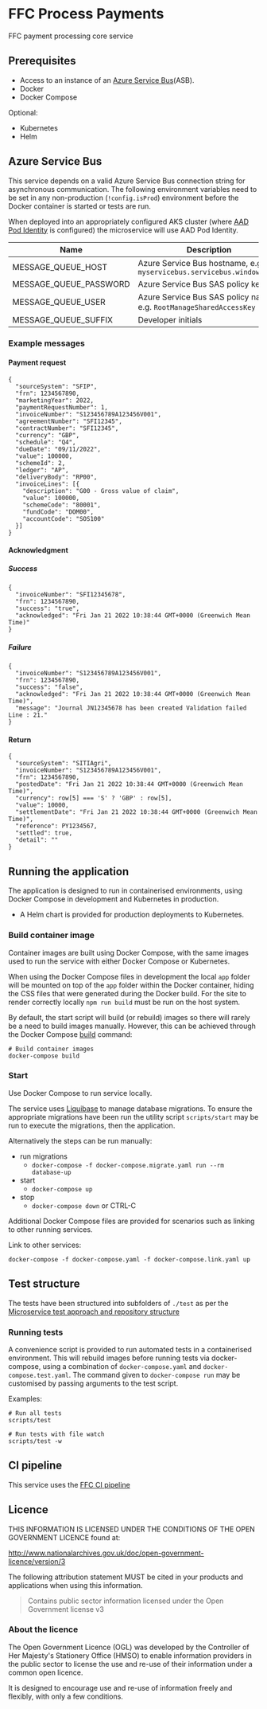 # FFC Process Payments

FFC payment processing core service

## Prerequisites

- Access to an instance of an
[Azure Service Bus](https://docs.microsoft.com/en-us/azure/service-bus-messaging/)(ASB).
- Docker
- Docker Compose

Optional:
- Kubernetes
- Helm

## Azure Service Bus

This service depends on a valid Azure Service Bus connection string for
asynchronous communication.  The following environment variables need to be set
in any non-production (`!config.isProd`) environment before the Docker
container is started or tests are run. 

When deployed into an appropriately configured AKS
cluster (where [AAD Pod Identity](https://github.com/Azure/aad-pod-identity) is
configured) the microservice will use AAD Pod Identity.

| Name | Description |
| ---| --- |
| MESSAGE_QUEUE_HOST | Azure Service Bus hostname, e.g. `myservicebus.servicebus.windows.net` |
| MESSAGE_QUEUE_PASSWORD | Azure Service Bus SAS policy key |
| MESSAGE_QUEUE_USER     | Azure Service Bus SAS policy name, e.g. `RootManageSharedAccessKey` |
| MESSAGE_QUEUE_SUFFIX | Developer initials |

### Example messages

#### Payment request

```
{
  "sourceSystem": "SFIP",
  "frn": 1234567890,
  "marketingYear": 2022,
  "paymentRequestNumber": 1,
  "invoiceNumber": "S123456789A123456V001",
  "agreementNumber": "SFI12345",
  "contractNumber": "SFI12345",
  "currency": "GBP",
  "schedule": "Q4",
  "dueDate": "09/11/2022",
  "value": 100000,
  "schemeId": 2,
  "ledger": "AP",
  "deliveryBody": "RP00",
  "invoiceLines": [{
    "description": "G00 - Gross value of claim",
    "value": 100000,
    "schemeCode": "80001",
    "fundCode": "DOM00",
    "accountCode": "SOS100"
  }]
}
```

#### Acknowledgment

##### Success

```
{
  "invoiceNumber": "SFI12345678",
  "frn": 1234567890,
  "success": "true",
  "acknowledged": "Fri Jan 21 2022 10:38:44 GMT+0000 (Greenwich Mean Time)"
}
```

##### Failure

```
{
  "invoiceNumber": "S123456789A123456V001",
  "frn": 1234567890,
  "success": "false",
  "acknowledged": "Fri Jan 21 2022 10:38:44 GMT+0000 (Greenwich Mean Time)",
  "message": "Journal JN12345678 has been created Validation failed Line : 21."
}
```

#### Return

```
{
  "sourceSystem": "SITIAgri",
  "invoiceNumber": "S123456789A123456V001",
  "frn": 1234567890,
  "postedDate": "Fri Jan 21 2022 10:38:44 GMT+0000 (Greenwich Mean Time)",
  "currency": row[5] === 'S' ? 'GBP' : row[5],
  "value": 10000,
  "settlementDate": "Fri Jan 21 2022 10:38:44 GMT+0000 (Greenwich Mean Time)",
  "reference": PY1234567,
  "settled": true,
  "detail": ""
}
```

## Running the application

The application is designed to run in containerised environments, using Docker Compose in development and Kubernetes in production.

- A Helm chart is provided for production deployments to Kubernetes.

### Build container image

Container images are built using Docker Compose, with the same images used to run the service with either Docker Compose or Kubernetes.

When using the Docker Compose files in development the local `app` folder will
be mounted on top of the `app` folder within the Docker container, hiding the CSS files that were generated during the Docker build.  For the site to render correctly locally `npm run build` must be run on the host system.


By default, the start script will build (or rebuild) images so there will
rarely be a need to build images manually. However, this can be achieved
through the Docker Compose
[build](https://docs.docker.com/compose/reference/build/) command:

```
# Build container images
docker-compose build
```

### Start

Use Docker Compose to run service locally.

The service uses [Liquibase](https://www.liquibase.org/) to manage database migrations. To ensure the appropriate migrations have been run the utility script `scripts/start` may be run to execute the migrations, then the application.

Alternatively the steps can be run manually:
* run migrations
  * `docker-compose -f docker-compose.migrate.yaml run --rm database-up`
* start
  * `docker-compose up`
* stop
  * `docker-compose down` or CTRL-C

Additional Docker Compose files are provided for scenarios such as linking to other running services.

Link to other services:
```
docker-compose -f docker-compose.yaml -f docker-compose.link.yaml up
```

## Test structure

The tests have been structured into subfolders of `./test` as per the
[Microservice test approach and repository structure](https://eaflood.atlassian.net/wiki/spaces/FPS/pages/1845396477/Microservice+test+approach+and+repository+structure)

### Running tests

A convenience script is provided to run automated tests in a containerised
environment. This will rebuild images before running tests via docker-compose,
using a combination of `docker-compose.yaml` and `docker-compose.test.yaml`.
The command given to `docker-compose run` may be customised by passing
arguments to the test script.

Examples:

```
# Run all tests
scripts/test

# Run tests with file watch
scripts/test -w
```

## CI pipeline

This service uses the [FFC CI pipeline](https://github.com/DEFRA/ffc-jenkins-pipeline-library)

## Licence

THIS INFORMATION IS LICENSED UNDER THE CONDITIONS OF THE OPEN GOVERNMENT LICENCE found at:

<http://www.nationalarchives.gov.uk/doc/open-government-licence/version/3>

The following attribution statement MUST be cited in your products and applications when using this information.

> Contains public sector information licensed under the Open Government license v3

### About the licence

The Open Government Licence (OGL) was developed by the Controller of Her Majesty's Stationery Office (HMSO) to enable information providers in the public sector to license the use and re-use of their information under a common open licence.

It is designed to encourage use and re-use of information freely and flexibly, with only a few conditions.
